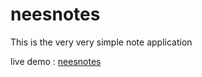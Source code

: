 # neesnotes 

This is the very very simple note application

live demo : [neesnotes](https://neesnotes.herokuapp.com/)
